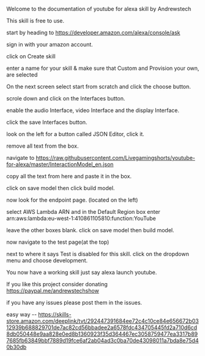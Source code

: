 Welcome to the documentation of youtube for alexa skill by Andrewstech

This skill is free to use. 

start by heading to https://developer.amazon.com/alexa/console/ask

sign in with your amazon account.

click on Create skill

enter a name for your skill & make sure that Custom and Provision your own, are selected

On the next screen select start from scratch and click the choose button.

scrole down and click on the Interfaces button.

enable the audio Interface, video Interface and the display Interface.

click the save Interfaces button.

look on the left for a button called JSON Editor, click it.

remove all text from the box.

navigate to https://raw.githubusercontent.com/Livegamingshorts/youtube-for-alexa/master/InteractionModel_en.json

copy all the text from here and paste it in the box.

click on save model then click build model.

now look for the endpoint page. (located on the left)

select AWS Lambda ARN and in the Default Region box enter arn:aws:lambda:eu-west-1:410861105810:function:YouTube

leave the other boxes blank. click on save model then build model.

now navigate to the test page(at the top)

next to where it says Test is disabled for this skill. click on the dropdown menu and choose development.

You now have a working skill just say alexa launch youtube.

If you like this project consider donating https://paypal.me/andrewstechshow

if you have any issues please post them in the issues.

easy way -- https://skills-store.amazon.com/deeplink/tvt/292447391684ee72c4c10ce84e656672b0312939b688829701de7ac82cd56bbadee2a6578fdc434705445fd2a710d6cd8db050448e9aa828e0ed8b1360923f35d364467ec3058759477ea3317b897685fb63849bbf7889d19fce6af2ab04ad3c0ba70de43098011a7bda8e75d40b30db

